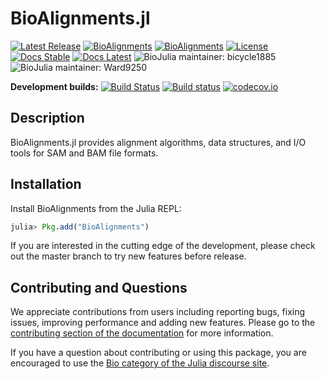 # BioAlignments.jl

[![Latest Release][release-img]][release-url]
[![BioAlignments][juliapkg06-img]][juliapkg-url]
[![BioAlignments][juliapkg06-img]][juliapkg-url]
[![License][license-img]][license-url]
[![Docs Stable][docs-stable-img]][docs-stable-url]
[![Docs Latest][docs-latest-img]][docs-latest-url]
![BioJulia maintainer: bicycle1885](https://img.shields.io/badge/BioJulia%20Maintainer-bicycle1885-orange.svg)
![BioJulia maintainer: Ward9250](https://img.shields.io/badge/BioJulia%20Maintainer-Ward9250-orange.svg)

**Development builds:**
[![Build Status][travis-img]][travis-url]
[![Build status][appveyor-img]][appveyor-url]
[![codecov.io][codecov-img]][codecov-url]

## Description

BioAlignments.jl provides alignment algorithms, data structures, and I/O tools
for SAM and BAM file formats.

## Installation

Install BioAlignments from the Julia REPL:

```julia
julia> Pkg.add("BioAlignments")
```

If you are interested in the cutting edge of the development, please check out
the master branch to try new features before release.

## Contributing and Questions

We appreciate contributions from users including reporting bugs, fixing issues,
improving performance and adding new features.
Please go to the [contributing section of the documentation](biojulia.github.io/BioAlignments.jl/stable/contributing)
for more information.

If you have a question about
contributing or using this package, you are encouraged to use the
[Bio category of the Julia discourse
site](https://discourse.julialang.org/c/domain/bio).

[release-img]: https://img.shields.io/github/release/BioJulia/BioAlignments.jl.svg
[release-url]: https://github.com/BioJulia/BioAlignments.jl/releases/latest
[juliapkg05-img]: http://pkg.julialang.org/badges/BioAlignments_0.5.svg
[juliapkg06-img]: http://pkg.julialang.org/badges/BioAlignments_0.6.svg
[juliapkg-url]: http://pkg.julialang.org/?pkg=BioAlignments
[license-img]: https://img.shields.io/badge/license-MIT-green.svg
[license-url]: https://github.com/BioJulia/BioAlignments.jl/blob/master/LICENSE
[docs-stable-img]: https://img.shields.io/badge/docs-stable-blue.svg
[docs-stable-url]: https://biojulia.github.io/BioAlignments.jl/stable
[docs-latest-img]: https://img.shields.io/badge/docs-latest-blue.svg
[docs-latest-url]: https://biojulia.github.io/BioAlignments.jl/latest/
[travis-img]: https://travis-ci.org/BioJulia/BioAlignments.jl.svg?branch=master
[travis-url]: https://travis-ci.org/BioJulia/BioAlignments.jl
[appveyor-img]: https://ci.appveyor.com/api/projects/status/klkynmkr1tgd30gq/branch/master?svg=true
[appveyor-url]: https://ci.appveyor.com/project/Ward9250/bioalignments-jl/branch/master
[codecov-img]: http://codecov.io/github/BioJulia/BioAlignments.jl/coverage.svg?branch=master
[codecov-url]: http://codecov.io/github/BioJulia/BioAlignments.jl?branch=master
